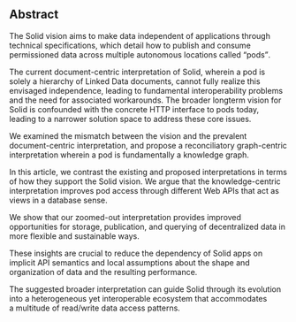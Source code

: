 ## Abstract 
<!-- Context      -->
The Solid vision aims to make data independent of applications
through technical specifications,
which detail how to publish and consume permissioned data
across multiple autonomous locations called <q>pods</q>.
<!-- Need         -->
The current document-centric interpretation of Solid,
wherein a pod is solely a hierarchy of Linked Data documents,
cannot fully realize this envisaged independence,
leading to fundamental interoperability problems
and the need for associated workarounds.
The broader longterm vision for Solid is confounded
with the concrete HTTP interface to pods today,
leading to a narrower solution space to address these core issues.
<!-- Task         -->
We examined the mismatch between the vision
and the prevalent document-centric interpretation,
and propose a reconciliatory graph-centric interpretation
wherein a pod is fundamentally a knowledge graph.
<!-- Object       -->
In this article,
we contrast the existing and proposed interpretations
in terms of how they support the Solid vision.
We argue that the knowledge-centric interpretation
improves pod access through different Web APIs
that act as views in a database sense.
<!-- Findings     -->
We show that our zoomed-out interpretation
provides improved opportunities for
storage, publication, and querying of decentralized data
in more flexible and sustainable ways.
<!-- Conclusion   -->
These insights are crucial to reduce
the dependency of Solid apps on implicit API semantics
and local assumptions about the shape and organization of data
and the resulting performance.
<!-- Perspectives -->
The suggested broader interpretation can guide Solid
through its evolution into a heterogeneous yet interoperable ecosystem
that accommodates a multitude of read/write data access patterns.
